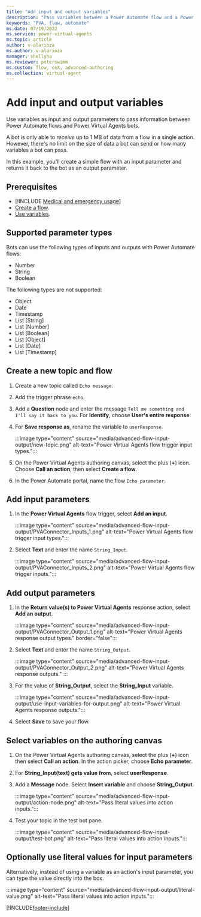 ```yaml
---
title: "Add input and output variables"
description: "Pass variables between a Power Automate flow and a Power Virtual Agents bot."
keywords: "PVA, flow, automate"
ms.date: 07/19/2022
ms.service: power-virtual-agents
ms.topic: article
author: v-alarioza
ms.author: v-alarioza
manager: shellyha
ms.reviewer: peterswimm
ms.custom: flow, ceX, advanced-authoring
ms.collection: virtual-agent
---
```


# Add input and output variables

Use variables as input and output parameters to pass information between Power Automate flows and Power Virtual Agents bots.

A bot is only able to _receive_ up to 1 MB of data from a flow in a single action. However, there's no limit on the size of data a bot can send or how many variables a bot can pass.

In this example, you'll create a simple flow with an input parameter and returns it back to the bot as an output parameter.

## Prerequisites

- [!INCLUDE [Medical and emergency usage](includes/pva-usage-limitations.md)]
- [Create a flow](advanced-flow-create.md).
- [Use variables](authoring-variables.md).

## Supported parameter types

Bots can use the following types of inputs and outputs with Power Automate flows:

- Number
- String
- Boolean

The following types are not supported:

- Object
- Date
- Timestamp
- List [String]
- List [Number]
- List [Boolean]
- List [Object]
- List [Date]
- List [Timestamp]

## Create a new topic and flow

1. Create a new topic called `Echo message`.

1. Add the trigger phrase `echo`.

1. Add a **Question** node and enter the message `Tell me something and I'll say it back to you`. For **Identify**, choose **User's entire response**.

1. For **Save response as**, rename the variable to `userResponse`.

    :::image type="content" source="media/advanced-flow-input-output/new-topic.png" alt-text="Power Virtual Agents flow trigger input types.":::

1. On the Power Virtual Agents authoring canvas, select the plus (**+**) icon. Choose **Call an action**, then select **Create a flow**.

1. In the Power Automate portal, name the flow `Echo parameter`.

## Add input parameters

1. In the **Power Virtual Agents** flow trigger, select **Add an input**.

    :::image type="content" source="media/advanced-flow-input-output/PVAConnector_Inputs_1.png" alt-text="Power Virtual Agents flow trigger input types.":::

1. Select **Text** and enter the name `String_Input`.

    :::image type="content" source="media/advanced-flow-input-output/PVAConnector_Inputs_2.png" alt-text="Power Virtual Agents flow trigger inputs.":::

## Add output parameters

1. In the **Return value(s) to Power Virtual Agents** response action, select **Add an output**.

    :::image type="content" source="media/advanced-flow-input-output/PVAConnector_Output_1.png" alt-text="Power Virtual Agents response output types." border="false":::

1. Select **Text** and enter the name `String_Output`.

    :::image type="content" source="media/advanced-flow-input-output/PVAConnector_Output_2.png" alt-text="Power Virtual Agents response outputs." :::

1. For the value of **String_Output**, select the **String_Input** variable.

    :::image type="content" source="media/advanced-flow-input-output/use-input-variables-for-output.png" alt-text="Power Virtual Agents response outputs.":::

1. Select **Save** to save your flow.

## Select variables on the authoring canvas

1. On the Power Virtual Agents authoring canvas, select the plus (**+**) icon then select **Call an action**. In the action picker, choose **Echo parameter**.

1. For **String_Input(text) gets value from**, select **userResponse**.

1. Add a **Message** node. Select **Insert variable** and choose **String_Output**.

    :::image type="content" source="media/advanced-flow-input-output/action-node.png" alt-text="Pass literal values into action inputs.":::

1. Test your topic in the test bot pane.

    :::image type="content" source="media/advanced-flow-input-output/test-bot.png" alt-text="Pass literal values into action inputs.":::

## Optionally use literal values for input parameters

Alternatively, instead of using a variable as an action's input parameter, you can type the value directly into the box.

:::image type="content" source="media/advanced-flow-input-output/literal-value.png" alt-text="Pass literal values into action inputs.":::

[!INCLUDE[footer-include](includes/footer-banner.md)]
